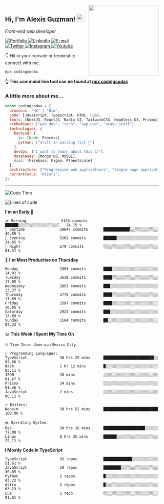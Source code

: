 <img align='right' src="https://media.giphy.com/media/M9gbBd9nbDrOTu1Mqx/giphy.gif" width="230">
<h2>Hi, I'm Alexis Guzman! <img src="https://media.giphy.com/media/hvRJCLFzcasrR4ia7z/giphy.gif" width="25px"></h2>
<p><em>Front-end web developer</em></p>

<p>
  <a href='https://www.codingcodax.dev' target='_blank'>
    <img alt='Portfolio' src='https://img.shields.io/badge/Portfolio-black?logo=vercel&style=flat-square'>
  </a>
  <a href='https://linkedin.com/in/codingcodax' target='_blank'>
    <img alt='LinkedIn' src='https://img.shields.io/badge/LinkedIn-black?logo=LinkedIn&style=flat-square'>
  </a>
  <a href='mailto:hello@codingcodax.com' target='_blank'>
    <img alt='E-mail' src='https://img.shields.io/badge/Email-black?logo=Gmail&style=flat-square'>
  </a>
  <a href='https://twitter.com/codingcodax' target='_blank'>
    <img alt='Twitter' src='https://img.shields.io/badge/Twitter-black?logo=Twitter&style=flat-square'>
  </a>
  <a href='https://www.instagram.com/codingcodax' target='_blank'>
    <img alt='Instagram' src='https://img.shields.io/badge/Instagram-black?logo=Instagram&style=flat-square'>
  </a>
  <a href='https://www.youtube.com/@codingcodax' target='_blank'>
    <img alt='Youtube' src='https://img.shields.io/badge/YouTube-black?logo=Youtube&style=flat-square'>
  </a>
</p>

👇 Hit in your console or terminal to connect with me.

```bash
npx codingcodax
```
**👆 This command line tool can be found at [npx codingcodax](https://github.com/codingcodax/npx-codingcodax)**

<h3>A little more about me...</h3>

```javascript
const codingcodax = {
  pronouns: "He" | "Him",
  code: [Javascript, Typescript, HTML, CSS],
  tools: [NextJS, ReactJS, Radix UI, TailwindCSS, Headless UI, Prisma],
  askMeAbout: ["web dev", "tech", "app dev", "otaku stuff"],
  technologies: {
    backEnd: {
      js: [Node, Express],
      python: ["Still in waiting list 🥲"]
    },
    devOps: ["I want to learn about this 😊"],
    databases: [Mongo DB, MySQL],
    misc: [Firebase, Figma, Planetscale]
  },
  architecture: ["Progressive web applications", "Single page applications"],
  currentFocus: "Kōsori",
};
```

---

<!--START_SECTION:waka-->
![Code Time](http://img.shields.io/badge/Code%20Time-2%2C455%20hrs%2030%20mins-blue)

![Lines of code](https://img.shields.io/badge/From%20Hello%20World%20I%27ve%20Written-9.3%20million%20lines%20of%20code-blue)

**I'm an Early 🐤** 

```text
🌞 Morning                5155 commits        ██████░░░░░░░░░░░░░░░░░░░   24.15 % 
🌆 Daytime                10647 commits       ████████████░░░░░░░░░░░░░   49.89 % 
🌃 Evening                5262 commits        ██████░░░░░░░░░░░░░░░░░░░   24.65 % 
🌙 Night                  279 commits         ░░░░░░░░░░░░░░░░░░░░░░░░░   01.31 % 
```
📅 **I'm Most Productive on Thursday** 

```text
Monday                   2993 commits        ████░░░░░░░░░░░░░░░░░░░░░   14.02 % 
Tuesday                  3638 commits        ████░░░░░░░░░░░░░░░░░░░░░   17.05 % 
Wednesday                2853 commits        ███░░░░░░░░░░░░░░░░░░░░░░   13.37 % 
Thursday                 3776 commits        ████░░░░░░░░░░░░░░░░░░░░░   17.69 % 
Friday                   3597 commits        ████░░░░░░░░░░░░░░░░░░░░░   16.85 % 
Saturday                 2922 commits        ███░░░░░░░░░░░░░░░░░░░░░░   13.69 % 
Sunday                   1564 commits        ██░░░░░░░░░░░░░░░░░░░░░░░   07.33 % 
```


📊 **This Week I Spent My Time On** 

```text
🕑︎ Time Zone: America/Mexico_City

💬 Programming Languages: 
TypeScript               36 hrs 20 mins      ███████████████████████░░   93.50 % 
Bash                     1 hr 12 mins        █░░░░░░░░░░░░░░░░░░░░░░░░   03.11 % 
JSON                     38 mins             ░░░░░░░░░░░░░░░░░░░░░░░░░   01.67 % 
Prisma                   34 mins             ░░░░░░░░░░░░░░░░░░░░░░░░░   01.46 % 
JavaScript               2 mins              ░░░░░░░░░░░░░░░░░░░░░░░░░   00.12 % 

🔥 Editors: 
Neovim                   38 hrs 52 mins      █████████████████████████   100.00 % 

💻 Operating System: 
Mac                      30 hrs 16 mins      ███████████████████░░░░░░   77.88 % 
Linux                    8 hrs 35 mins       ██████░░░░░░░░░░░░░░░░░░░   22.12 % 
```

**I Mostly Code in TypeScript** 

```text
TypeScript               32 repos            █████████████░░░░░░░░░░░░   51.61 % 
JavaScript               19 repos            ████████░░░░░░░░░░░░░░░░░   30.65 % 
Python                   2 repos             █░░░░░░░░░░░░░░░░░░░░░░░░   03.23 % 
Astro                    2 repos             █░░░░░░░░░░░░░░░░░░░░░░░░   03.23 % 
Lua                      1 repo              ░░░░░░░░░░░░░░░░░░░░░░░░░   01.61 % 
```




<!--END_SECTION:waka-->
